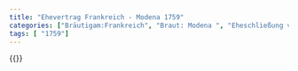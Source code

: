 ```yaml
---
title: "Ehevertrag Frankreich - Modena 1759"
categories: ["Bräutigam:Frankreich", "Braut: Modena ", "Eheschließung vollzogen?:Ja", "verschiedenkonfessionelle Ehe?:Nein", "Dynastie Bräutigam:Bourbon (Frankreich)", "Akteur Bräutigam:Bourbon (Frankreich)", "Akteur Braut:Este", "Textbezug?:nein", "Ständisch?:nein", "Ratifikation?:nein", "Sonstiges?:nein", "Bräutigam:Frankreich", "Braut: Modena "]
tags: [ "1759"]
---
```

<!--more-->
{{<v73>}}